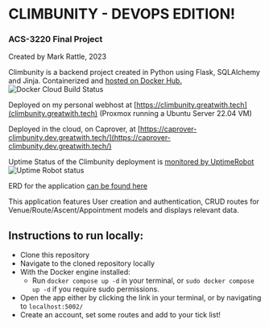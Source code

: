 # CLIMBUNITY - DEVOPS EDITION!
### ACS-3220 Final Project
Created by Mark Rattle, 2023

Climbunity is a backend project created in Python using Flask, SQLAlchemy and Jinja.
Containerized and [hosted on Docker Hub.](https://hub.docker.com/repository/docker/energeist/climbunity/general)
![Docker Cloud Build Status](https://img.shields.io/docker/cloud/build/energeist/climbunity)

Deployed on my personal webhost at [https://climbunity.greatwith.tech](climbunity.greatwith.tech) (Proxmox running a Ubuntu Server 22.04 VM)

Deployed in the cloud, on Caprover, at [https://caprover-climbunity.dev.greatwith.tech/](https://caprover-climbunity.dev.greatwith.tech/)

Uptime Status of the Climbunity deployment is [monitored by UptimeRobot](https://stats.uptimerobot.com/4jmZ3HYloO)
![Uptime Robot status](https://img.shields.io/uptimerobot/status/m795415683-c484a4881d311338f5cb1c0d)

ERD for the application [can be found here](https://github.com/energeist/climbunity/blob/master/climbunity-erd.pdf)

This application features User creation and authentication, CRUD routes for Venue/Route/Ascent/Appointment models and displays relevant data.

## Instructions to run locally: 
- Clone this repository
- Navigate to the cloned repository locally
- With the Docker engine installed:
  - Run `docker compose up -d` in your terminal, or `sudo docker compose up -d` if you require sudo permissions.
- Open the app either by clicking the link in your terminal, or by navigating to `localhost:5002/`
- Create an account, set some routes and add to your tick list!


